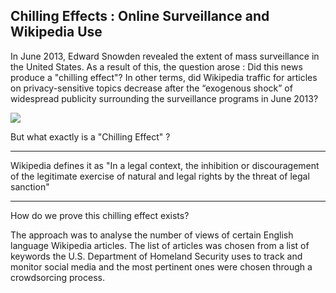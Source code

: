 ## Chilling Effects : Online Surveillance and Wikipedia Use

In June 2013, Edward Snowden revealed the extent of mass surveillance in the United States. As a result of this, the question arose : Did this news produce a "chilling effect"? In other terms, did Wikipedia traffic for articles on privacy-sensitive topics decrease after the “exogenous shock” of widespread publicity surrounding the surveillance programs in June 2013?

<img src="\images\surveillance.jpg">

But what exactly is a "Chilling Effect" ?

---

Wikipedia defines it as "In a legal context, the inhibition or discouragement of the legitimate exercise of natural and legal rights by the threat of legal sanction"

---

How do we prove this chilling effect exists?

The approach was to analyse the number of views of certain English language Wikipedia articles. The list of articles was chosen from a list of keywords the U.S. Department of Homeland Security uses to track and monitor social media and the most pertinent ones were chosen through a crowdsorcing process.
